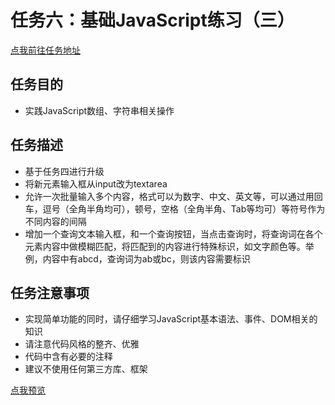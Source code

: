 # 任务六：基础JavaScript练习（三）
[点我前往任务地址](http://ife.baidu.com/course/detail/id/107)
## 任务目的
+	实践JavaScript数组、字符串相关操作

## 任务描述
+	基于任务四进行升级
+	将新元素输入框从input改为textarea
+	允许一次批量输入多个内容，格式可以为数字、中文、英文等，可以通过用回车，逗号（全角半角均可），顿号，空格（全角半角、Tab等均可）等符号作为不同内容的间隔
+	增加一个查询文本输入框，和一个查询按钮，当点击查询时，将查询词在各个元素内容中做模糊匹配，将匹配到的内容进行特殊标识，如文字颜色等。举例，内容中有abcd，查询词为ab或bc，则该内容需要标识	

## 任务注意事项
+	实现简单功能的同时，请仔细学习JavaScript基本语法、事件、DOM相关的知识
+	请注意代码风格的整齐、优雅
+	代码中含有必要的注释
+	建议不使用任何第三方库、框架

[点我预览](http://htmlpreview.github.io/?https://github.com/RAAMENN/ife2017/blob/master/%E6%96%8C%E6%96%8C%E5%AD%A6%E9%99%A2/%E4%BB%BB%E5%8A%A1%E5%85%AD/%E4%BB%BB%E5%8A%A1%E5%85%AD.html)